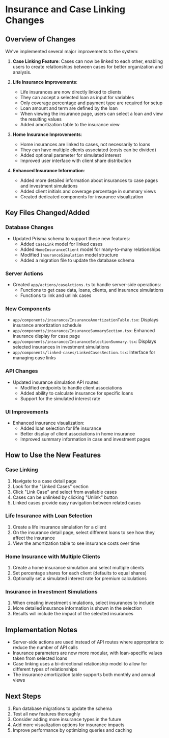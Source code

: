 # Insurance and Case Linking Changes

## Overview of Changes

We've implemented several major improvements to the system:

1. **Case Linking Feature**: Cases can now be linked to each other, enabling users to create relationships between cases for better organization and analysis.

2. **Life Insurance Improvements**:
   - Life insurances are now directly linked to clients
   - They can accept a selected loan as input for variables
   - Only coverage percentage and payment type are required for setup
   - Loan amount and term are defined by the loan
   - When viewing the insurance page, users can select a loan and view the resulting values
   - Added amortization table to the insurance view

3. **Home Insurance Improvements**:
   - Home insurances are linked to cases, not necessarily to loans
   - They can have multiple clients associated (costs can be divided)
   - Added optional parameter for simulated interest
   - Improved user interface with client share distribution

4. **Enhanced Insurance Information**:
   - Added more detailed information about insurances to case pages and investment simulations
   - Added client initials and coverage percentage in summary views
   - Created dedicated components for insurance visualization

## Key Files Changed/Added

### Database Changes
- Updated Prisma schema to support these new features:
  - Added `CaseLink` model for linked cases
  - Added `HomeInsuranceClient` model for many-to-many relationships
  - Modified `InsuranceSimulation` model structure
  - Added a migration file to update the database schema

### Server Actions
- Created `app/actions/caseActions.ts` to handle server-side operations:
  - Functions to get case data, loans, clients, and insurance simulations
  - Functions to link and unlink cases

### New Components
- `app/components/insurance/InsuranceAmortizationTable.tsx`: Displays insurance amortization schedule
- `app/components/insurance/InsuranceSummarySection.tsx`: Enhanced insurance display for case page
- `app/components/insurance/InsuranceSelectionSummary.tsx`: Displays selected insurances in investment simulations
- `app/components/linked-cases/LinkedCasesSection.tsx`: Interface for managing case links

### API Changes
- Updated insurance simulation API routes:
  - Modified endpoints to handle client associations
  - Added ability to calculate insurance for specific loans
  - Support for the simulated interest rate
  
### UI Improvements
- Enhanced insurance visualization:
  - Added loan selection for life insurance
  - Better display of client associations in home insurance
  - Improved summary information in case and investment pages
  
## How to Use the New Features

### Case Linking
1. Navigate to a case detail page
2. Look for the "Linked Cases" section
3. Click "Link Case" and select from available cases
4. Cases can be unlinked by clicking "Unlink" button
5. Linked cases provide easy navigation between related cases

### Life Insurance with Loan Selection
1. Create a life insurance simulation for a client
2. On the insurance detail page, select different loans to see how they affect the insurance
3. View the amortization table to see insurance costs over time

### Home Insurance with Multiple Clients
1. Create a home insurance simulation and select multiple clients
2. Set percentage shares for each client (defaults to equal shares)
3. Optionally set a simulated interest rate for premium calculations

### Insurance in Investment Simulations
1. When creating investment simulations, select insurances to include
2. More detailed insurance information is shown in the selection
3. Results will include the impact of the selected insurances

## Implementation Notes

- Server-side actions are used instead of API routes where appropriate to reduce the number of API calls
- Insurance parameters are now more modular, with loan-specific values taken from selected loans
- Case linking uses a bi-directional relationship model to allow for different types of relationships
- The insurance amortization table supports both monthly and annual views

## Next Steps

1. Run database migrations to update the schema
2. Test all new features thoroughly
3. Consider adding more insurance types in the future
4. Add more visualization options for insurance impacts
5. Improve performance by optimizing queries and caching